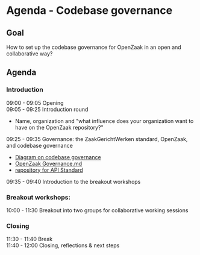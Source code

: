 # Agenda - Codebase governance 

## Goal

How to set up the codebase governance for OpenZaak in an open and collaborative way?

## Agenda

### Introduction

09:00 - 09:05 Opening  
09:05 - 09:25 Introduction round  
* Name, organization and "what influence does your organization want to have on the OpenZaak repository?"

09:25 - 09:35 Governance: the ZaakGerichtWerken standard, OpenZaak, and codebase governance
 * [Diagram on codebase governance](https://github.com/publiccodenet/about/blob/8fec62d3b47610b38ee7c713d34955b5a1f9f19c/activities/codebase-stewardship/supporting-governance/index.md)
 * [OpenZaak Governance.md](https://github.com/open-zaak/open-zaak/blob/34c8cb4c37c9995e67c960082d8edc65f03f4286/GOVERNANCE.md)
 * [repository for API Standard](https://github.com/VNG-Realisatie/gemma-zaken)
  
09:35 - 09:40 Introduction to the breakout workshops  

### Breakout workshops:

10:00 - 11:30 Breakout into two groups for collaborative working sessions  

### Closing

11:30 - 11:40 Break  
11:40 - 12:00 Closing, reflections & next steps  
